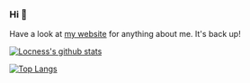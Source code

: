 ### Hi 👋

<!--
**locness3/locness3** is a ✨ _special_ ✨ repository because its `README.md` (this file) appears on your GitHub profile.

Here are some ideas to get you started:

- 🔭 I’m currently working on ...
- 🌱 I’m currently learning ...
- 👯 I’m looking to collaborate on ...
- 🤔 I’m looking for help with ...
- 💬 Ask me about ...
- 📫 How to reach me: ...
- 😄 Pronouns: ...
- ⚡ Fun fact: ...
-->

Have a look at [my website](https://locness.duckdns.org) for anything about me. It's back up!


[![Locness's github stats](https://github-readme-stats.vercel.app/api?username=locness3&theme=solarized-dark)](https://github.com/anuraghazra/github-readme-stats)

[![Top Langs](https://github-readme-stats.vercel.app/api/top-langs/?username=locness3&layout=compact&theme=solarized-dark)](https://github.com/anuraghazra/github-readme-stats)
